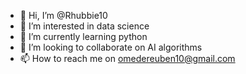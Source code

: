 - 👋 Hi, I’m @Rhubbie10
- 👀 I’m interested in data science
- 🌱 I’m currently learning python
- 💞️ I’m looking to collaborate on AI algorithms
- 📫 How to reach me on omedereuben10@gmail.com

<!---
Rhubbie10/Rhubbie10 is a ✨ special ✨ repository because its `README.md` (this file) appears on your GitHub profile.
You can click the Preview link to take a look at your changes.
--->
